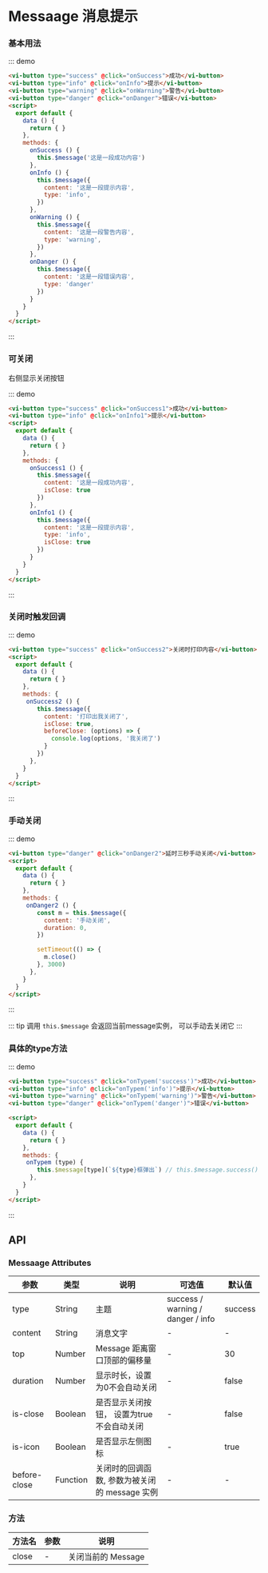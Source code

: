 
<script>
  export default {
    data () {
      return {
        
      }
    },
    methods: {
      onSuccess () {
        this.$message('这是一段成功内容')
      },
      onInfo () {
        this.$message({
          content: '这是一段提示内容',
          type: 'info',
        })
      },
      onWarning () {
        this.$message({
          content: '这是一段警告内容',
          type: 'warning',
        })
      },
      onDanger () {
        this.$message({
          content: '这是一段错误内容',
          type: 'danger'
        })
      },

      onSuccess1 () {
        this.$message({
          content: '这是一段成功内容',
          isClose: true
        })
      },
      onInfo1 () {
        this.$message({
          content: '这是一段提示内容',
          type: 'info',
          isClose: true
        })
      },

      onSuccess2 () {
        this.$message({
          content: '打印出我关闭了',
          isClose: true,
          beforeClose: (options) => {
            console.log(options, '我关闭了')
          }
        })
      },

      onDanger2 () {
        const m = this.$message({
          content: '手动关闭',
          duration: 0,
        })

        setTimeout(() => {
          m.close()
        }, 3000)
      },

      onTypem (type) {
        this.$message[type](`${type}框弹出`)
      },
    }
  }
</script>

# Messaage 消息提示

### 基本用法

::: demo
``` html
<vi-button type="success" @click="onSuccess">成功</vi-button>
<vi-button type="info" @click="onInfo">提示</vi-button>
<vi-button type="warning" @click="onWarning">警告</vi-button>
<vi-button type="danger" @click="onDanger">错误</vi-button>
<script>
  export default {
    data () {
      return { }
    },
    methods: {
      onSuccess () {
        this.$message('这是一段成功内容')
      },
      onInfo () {
        this.$message({
          content: '这是一段提示内容',
          type: 'info',
        })
      },
      onWarning () {
        this.$message({
          content: '这是一段警告内容',
          type: 'warning',
        })
      },
      onDanger () {
        this.$message({
          content: '这是一段错误内容',
          type: 'danger'
        })
      }
    }
  }
</script>
```
:::

### 可关闭
<p style="font-size: 14px">右侧显示关闭按钮</p>


::: demo
``` html
<vi-button type="success" @click="onSuccess1">成功</vi-button>
<vi-button type="info" @click="onInfo1">提示</vi-button>
<script>
  export default {
    data () {
      return { }
    },
    methods: {
      onSuccess1 () {
        this.$message({
          content: '这是一段成功内容',
          isClose: true
        })
      },
      onInfo1 () {
        this.$message({
          content: '这是一段提示内容',
          type: 'info',
          isClose: true
        })
      }
    }
  }
</script>
```
:::

### 关闭时触发回调
::: demo
``` html
<vi-button type="success" @click="onSuccess2">关闭时打印内容</vi-button>
<script>
  export default {
    data () {
      return { }
    },
    methods: {
     onSuccess2 () {
        this.$message({
          content: '打印出我关闭了',
          isClose: true,
          beforeClose: (options) => {
            console.log(options, '我关闭了')
          }
        })
      },
    }
  }
</script>
```
:::

### 手动关闭 
::: demo
``` html
<vi-button type="danger" @click="onDanger2">延时三秒手动关闭</vi-button>
<script>
  export default {
    data () {
      return { }
    },
    methods: {
     onDanger2 () {
        const m = this.$message({
          content: '手动关闭',
          duration: 0,
        })

        setTimeout(() => {
          m.close()
        }, 3000)
      },
    }
  }
</script>
```
:::

::: tip
调用 ```this.$message``` 会返回当前message实例， 可以手动去关闭它
:::

### 具体的type方法

::: demo
``` html
<vi-button type="success" @click="onTypem('success')">成功</vi-button>
<vi-button type="info" @click="onTypem('info')">提示</vi-button>
<vi-button type="warning" @click="onTypem('warning')">警告</vi-button>
<vi-button type="danger" @click="onTypem('danger')">错误</vi-button>

<script>
  export default {
    data () {
      return { }
    },
    methods: {
     onTypem (type) {
        this.$message[type](`${type}框弹出`) // this.$message.success() || info || warning || danger
      },
    }
  }
</script>
```
:::


## API
### Messaage Attributes
|参数|类型|说明|可选值|默认值|
|-|-|-|-|-|
|type|String|主题|success / warning / danger / info |success|
|content|String|消息文字|-|-|
|top|Number|Message 距离窗口顶部的偏移量|-|30|
|duration|Number|显示时长，设置为0不会自动关闭|-|false|
|is-close|Boolean|是否显示关闭按钮， 设置为true不会自动关闭|-|false|
|is-icon|Boolean|是否显示左侧图标|-|true|
|before-close|Function|关闭时的回调函数, 参数为被关闭的 message 实例|-|-|

### 方法
方法名|参数|说明|
|-|-|-|
|close| - |关闭当前的 Message|